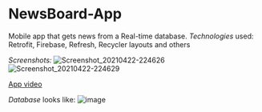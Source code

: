 # NewsBoard-App
Mobile app that gets news from a Real-time database.  *Technologies* used: Retrofit, Firebase, Refresh, Recycler layouts and others

*Screenshots:*
![Screenshot_20210422-224626](https://user-images.githubusercontent.com/77053754/115776613-fbe1f200-a3bc-11eb-8240-42ba2bee200b.png)
![Screenshot_20210422-224629](https://user-images.githubusercontent.com/77053754/115776617-fe444c00-a3bc-11eb-89b7-d77cd2fcd984.png)

[App video](https://photos.app.goo.gl/YqsE1fxToE8FhirW8)

*Database* looks like:
![image](https://user-images.githubusercontent.com/77053754/115774345-21b9c780-a3ba-11eb-9117-5154cb1c3ca2.png)
